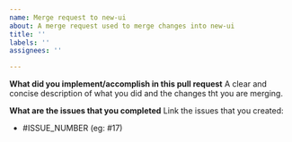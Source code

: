 ```yaml
---
name: Merge request to new-ui
about: A merge request used to merge changes into new-ui
title: ''
labels: ''
assignees: ''

---
```


**What did you implement/accomplish in this pull request**
A clear and concise description of what you did and the changes tht you are merging.

**What are the issues that you completed**
Link the issues that you created:
- #ISSUE_NUMBER (eg: #17)
